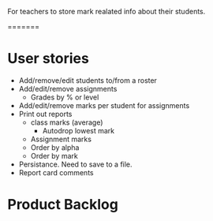 For teachers to store mark realated info about their students.


=======
# User stories
- Add/remove/edit students to/from a roster
- Add/edit/remove assignments
    - Grades by % or level
- Add/edit/remove marks per student for assignments
- Print out reports
    - class marks (average)
        - Autodrop lowest mark
    - Assignment marks
    - Order by alpha
    - Order by mark
- Persistance. Need to save to a file.
- Report card comments

# Product Backlog
